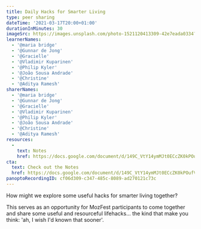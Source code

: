 ```yaml
---
title: Daily Hacks for Smarter Living
type: peer sharing
dateTime: '2021-03-17T20:00+01:00'
durationInMinutes: 30
imageSrc: https://images.unsplash.com/photo-1521120413309-42e7eada0334?ixid=MXwxMjA3fDB8MHxwaG90by1wYWdlfHx8fGVufDB8fHw%3D&ixlib=rb-1.2.1&auto=format&fit=crop&w=1950&q=80
learnerNames:
  - '@maria bridge'
  - '@Gunnar de Jong'
  - '@Gracielle'
  - '@Vladimir Kuparinen'
  - '@Philip Kyler'
  - '@João Sousa Andrade'
  - '@Christine'
  - '@Aditya Ramesh'
sharerNames: 
  - '@maria bridge'
  - '@Gunnar de Jong'
  - '@Gracielle'
  - '@Vladimir Kuparinen'
  - '@Philip Kyler'
  - '@João Sousa Andrade'
  - '@Christine'
  - '@Aditya Ramesh'
resources:
  -
    text: Notes
    href: https://docs.google.com/document/d/149C_VtY14ymMJt0ECcZK0kPOufV3YHcAqd5pse-UoFk/edit#
cta:
  text: Check out the Notes
  href: https://docs.google.com/document/d/149C_VtY14ymMJt0ECcZK0kPOufV3YHcAqd5pse-UoFk/edit#
panoptoRecordingID: cf06d309-c347-485c-8089-ad270121c73c
---
```

How might we explore some useful hacks for smarter living together?
<!--more-->
This serves as an opportunity for MozFest participants to come together and share some useful and resourceful lifehacks... the kind that make you think: 'ah, I wish I'd known that sooner'.

<div class="typeform-widget" data-url="https://form.typeform.com/to/OPFchfOu?typeform-medium=embed-snippet" data-transparency="100" data-hide-headers="true" data-hide-footer="true" style="width: 100%; height: 500px;"></div> <script> (function() { var qs,js,q,s,d=document, gi=d.getElementById, ce=d.createElement, gt=d.getElementsByTagName, id="typef_orm", b="https://embed.typeform.com/"; if(!gi.call(d,id)) { js=ce.call(d,"script"); js.id=id; js.src=b+"embed.js"; q=gt.call(d,"script")[0]; q.parentNode.insertBefore(js,q) } })() </script>
